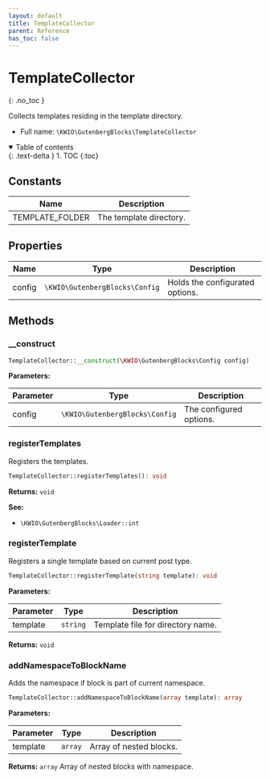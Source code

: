 ```yaml
---
layout: default
title: TemplateCollector
parent: Reference
has_toc: false
---
```


# TemplateCollector
{: .no_toc }

Collects templates residing in the template directory.



* Full name: `\KWIO\GutenbergBlocks\TemplateCollector`


<details open markdown="block">
  <summary>
    Table of contents
  </summary>
  {: .text-delta }
1. TOC
{:toc}
</details>

## Constants

| Name | Description |
|------|-------------|
| TEMPLATE_FOLDER | The template directory.  |

## Properties

| Name | Type | Description |
|------|------|-------------|
| config | `\KWIO\GutenbergBlocks\Config` | Holds the configurated options.  |

## Methods
### __construct 




```php
TemplateCollector::__construct(\KWIO\GutenbergBlocks\Config config)
```


**Parameters:**

| Parameter | Type | Description |
|-----------|------|-------------|
| config | `\KWIO\GutenbergBlocks\Config` | The configured options. |



### registerTemplates 
Registers the templates.



```php
TemplateCollector::registerTemplates(): void
```



**Returns:** `void` 

**See:**

* `\KWIO\GutenbergBlocks\Loader::int`  

### registerTemplate 
Registers a single template based on current post type.



```php
TemplateCollector::registerTemplate(string template): void
```


**Parameters:**

| Parameter | Type | Description |
|-----------|------|-------------|
| template | `string` | Template file for directory name. |


**Returns:** `void` 
### addNamespaceToBlockName 
Adds the namespace if block is part of current namespace.



```php
TemplateCollector::addNamespaceToBlockName(array template): array
```


**Parameters:**

| Parameter | Type | Description |
|-----------|------|-------------|
| template | `array` | Array of nested blocks. |


**Returns:** `array` Array of nested blocks with namespace.
